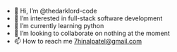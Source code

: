 - 👋 Hi, I’m @thedarklord-code
- 👀 I’m interested in full-stack software development
- 🌱 I’m currently learning python
- 💞️ I’m looking to collaborate on nothing at the moment
- 📫 How to reach me 7hinalpatel@gmail.com

<!---
thedarklord-code/thedarklord-code is a ✨ special ✨ repository because its `README.md` (this file) appears on your GitHub profile.
You can click the Preview link to take a look at your changes.
--->

